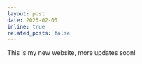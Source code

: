 ```yaml
---
layout: post
date: 2025-02-05
inline: true
related_posts: false
---
```


This is my new website, more updates soon!
